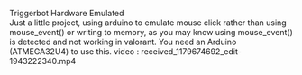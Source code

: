 Triggerbot Hardware Emulated <BR>
Just a little project, using arduino to emulate mouse click rather than using mouse_event() or writing to memory, as you may know using mouse_event() is detected and not working in valorant.
You need an Arduino (ATMEGA32U4) to use this. 
video : received_1179674692_edit-1943222340.mp4
